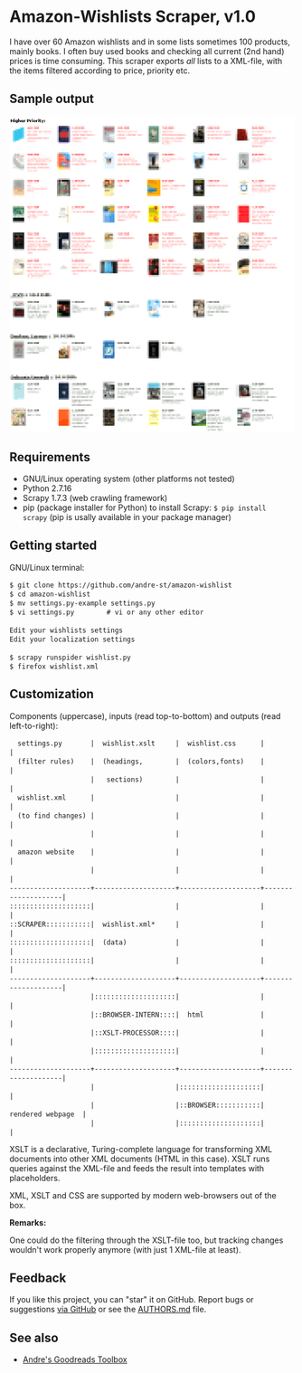 # Amazon-Wishlists Scraper, v1.0

I have over 60 Amazon wishlists and in some lists sometimes 100 products, mainly books. 
I often buy used books and checking all current (2nd hand) prices is time consuming. 
This scraper exports _all_ lists to a XML-file, 
with the items filtered according to price, priority etc.


## Sample output

![Screenshot](README-screenshot.png?raw=true "Screenshot")


## Requirements

- GNU/Linux operating system (other platforms not tested)
- Python 2.7.16
- Scrapy 1.7.3 (web crawling framework)
- pip (package installer for Python) to install Scrapy:
	`$ pip install scrapy`
	(pip is usally available in your package manager)



## Getting started

GNU/Linux terminal:

```console
$ git clone https://github.com/andre-st/amazon-wishlist
$ cd amazon-wishlist
$ mv settings.py-example settings.py
$ vi settings.py        # vi or any other editor

Edit your wishlists settings
Edit your localization settings

$ scrapy runspider wishlist.py
$ firefox wishlist.xml
```


## Customization

Components (uppercase), inputs (read top-to-bottom) and outputs (read left-to-right):

```text
  settings.py       |  wishlist.xslt     |  wishlist.css      |                    |
  (filter rules)    |  (headings,        |  (colors,fonts)    |                    |
                    |   sections)        |                    |                    |
  wishlist.xml      |                    |                    |                    |
  (to find changes) |                    |                    |                    |
                    |                    |                    |                    |
  amazon website    |                    |                    |                    |
                    |                    |                    |                    |
--------------------+--------------------+--------------------+--------------------|
::::::::::::::::::::|                    |                    |                    |
::SCRAPER:::::::::::|  wishlist.xml*     |                    |                    |
::::::::::::::::::::|  (data)            |                    |                    |
::::::::::::::::::::|                    |                    |                    |
--------------------+--------------------+--------------------+--------------------|
                    |::::::::::::::::::::|                    |                    |
                    |::BROWSER-INTERN::::|  html              |                    |
                    |::XSLT-PROCESSOR::::|                    |                    |
                    |::::::::::::::::::::|                    |                    |
--------------------+--------------------+--------------------+--------------------|
                    |                    |::::::::::::::::::::|                    |
                    |                    |::BROWSER:::::::::::|  rendered webpage  |
                    |                    |::::::::::::::::::::|                    |
```


XSLT is a declarative, Turing-complete language for transforming 
XML documents into other XML documents (HTML in this case). 
XSLT runs queries against the XML-file and feeds the result into templates
with placeholders. 

XML, XSLT and CSS are supported by modern web-browsers out of the box.

**Remarks:**

One could do the filtering through the XSLT-file too, 
but tracking changes wouldn't work properly anymore (with just 1 XML-file at least).



## Feedback

If you like this project, you can "star" it on GitHub.
Report bugs or suggestions [via GitHub](https://github.com/andre-st/amazon-wishlist/issues)
or see the [AUTHORS.md](AUTHORS.md) file.



## See also

- [Andre's Goodreads Toolbox](https://github.com/andre-st/goodreads/blob/master/README.md)


